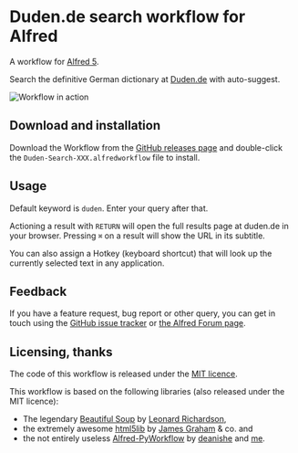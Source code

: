 # Duden.de search workflow for Alfred #

A workflow for [Alfred 5][alfred].

Search the definitive German dictionary at [Duden.de][duden] with auto-suggest.

![Workflow in action][demo]


## Download and installation ##

Download the Workflow from the [GitHub releases page][releases] and double-click
the `Duden-Search-XXX.alfredworkflow` file to install.


## Usage ##

Default keyword is `duden`. Enter your query after that.

Actioning a result with `RETURN` will open the full results page at duden.de in
your browser. Pressing `⌘` on a result will show the URL in its subtitle.

You can also assign a Hotkey (keyboard shortcut) that will look up the currently
selected text in any application.


## Feedback ##

If you have a feature request, bug report or other query, you can get in touch
using the [GitHub issue tracker][issues] or [the Alfred Forum page][forum].


## Licensing, thanks ##

The code of this workflow is released under the [MIT licence][mit].

This workflow is based on the following libraries (also released under the MIT licence):

- The legendary [Beautiful Soup][bs] by [Leonard Richardson][lenny],
- the extremely awesome [html5lib][h5l] by [James Graham][jgraham] & co. and
- the not entirely useless [Alfred-PyWorkflow][aw] by [deanishe][deanishe] and [me][harrtho].

[alfred]: http://www.alfredapp.com/
[aw]: http://www.xdevcloud.de/alfred-pyworkflow/index.html
[bs]: http://www.crummy.com/software/BeautifulSoup/
[mit]: http://opensource.org/licenses/MIT
[h5l]: https://github.com/html5lib/html5lib-python
[deanishe]: https://github.com/deanishe/
[harrtho]: https://github.com/harrtho/
[duden]: http://www.duden.de/woerterbuch
[releases]: https://github.com/harrtho/alfred-duden/releases/latest
[demo]: https://raw.githubusercontent.com/harrtho/alfred-duden/master/demo.gif "Workflow in action"
[issues]: https://github.com/harrtho/alfred-duden/issues
[forum]: http://www.alfredforum.com/topic/4707-duden-dictionary-search-with-auto-suggest/
[lenny]: http://www.crummy.com/self/
[jgraham]: https://github.com/jgraham
